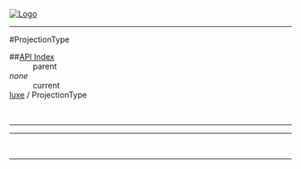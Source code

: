 
[![Logo](../../images/logo.png)](../../index.html)

---

#ProjectionType


##[API Index](../../api/index.html#luxe)   
&emsp;&emsp;&emsp;parent    
_none_   
&emsp;&emsp;&emsp;current    
[luxe](./) / ProjectionType

<br/>

---




---



&nbsp;
&nbsp;
&nbsp;

---  


&nbsp;   
&nbsp;   